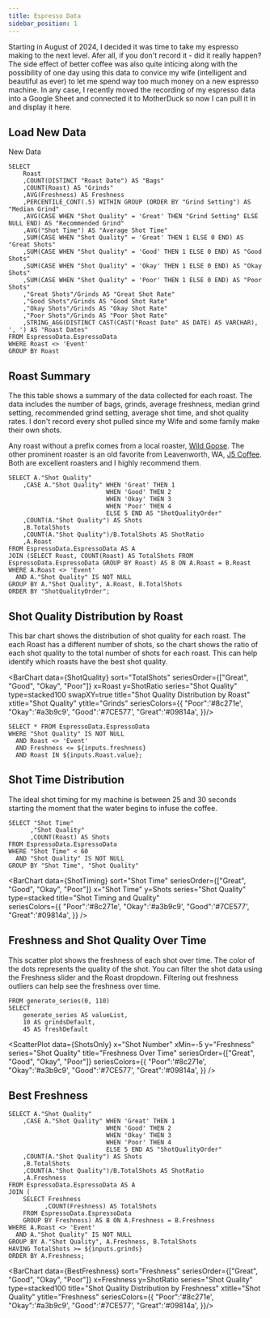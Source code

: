 ```yaml
---
title: Espresso Data
sidebar_position: 1
---
```


Starting in August of 2024, I decided it was time to take my espresso making to the next level. Afer all, if you don't record it - did it really happen? The side effect of better coffee was also quite inticing along with the possibility of one day using this data to convice my wife (intelligent and beautiful as ever) to let me spend way too much money on a new espresso machine. In any case, I recently moved the recording of my espresso data into a Google Sheet and connected it to MotherDuck so now I can pull it in and display it here.

## Load New Data

<LinkButton url='https://docs.google.com/forms/d/e/1FAIpQLSfagX8q4mr_uGhRpa8VUDRn3aEoN1M3HFR8j-yX5gR-6anLvw/viewform?usp=pp_url&entry.1399859273=18&entry.1862546155=20&entry.549690909=Yes&entry.127448074=Yes&entry.1660307146=Yes&entry.1096897211=Yes'>
  New Data
</LinkButton>

```EspressoSummary
SELECT
    Roast
    ,COUNT(DISTINCT "Roast Date") AS "Bags"
    ,COUNT(Roast) AS "Grinds"
    ,AVG(Freshness) AS Freshness
    ,PERCENTILE_CONT(.5) WITHIN GROUP (ORDER BY "Grind Setting") AS "Median Grind"
    ,AVG(CASE WHEN "Shot Quality" = 'Great' THEN "Grind Setting" ELSE NULL END) AS "Recommended Grind"
    ,AVG("Shot Time") AS "Average Shot Time"
    ,SUM(CASE WHEN "Shot Quality" = 'Great' THEN 1 ELSE 0 END) AS "Great Shots"
    ,SUM(CASE WHEN "Shot Quality" = 'Good' THEN 1 ELSE 0 END) AS "Good Shots"
    ,SUM(CASE WHEN "Shot Quality" = 'Okay' THEN 1 ELSE 0 END) AS "Okay Shots"
    ,SUM(CASE WHEN "Shot Quality" = 'Poor' THEN 1 ELSE 0 END) AS "Poor Shots"
    ,"Great Shots"/Grinds AS "Great Shot Rate"
    ,"Good Shots"/Grinds AS "Good Shot Rate"
    ,"Okay Shots"/Grinds AS "Okay Shot Rate"
    ,"Poor Shots"/Grinds AS "Poor Shot Rate"
    ,STRING_AGG(DISTINCT CAST(CAST("Roast Date" AS DATE) AS VARCHAR), ', ') AS "Roast Dates"
FROM EspressoData.EspressoData
WHERE Roast <> 'Event'
GROUP BY Roast
```
## Roast Summary

The this table shows a summary of the data collected for each roast. The data includes the number of bags, grinds, average freshness, median grind setting, recommended grind setting, average shot time, and shot quality rates. I don't record every shot pulled since my Wife and some family make their own shots.

Any roast without a prefix comes from a local roaster, [Wild Goose](https://www.wildgoosecoffee.com/). The other prominent roaster is an old favorite from Leavenworth, WA, [J5 Coffee](https://www.j5coffee.com/). Both are excellent roasters and I highly recommend them.

<DataTable data={EspressoSummary} search=true sort="Grinds desc">
    <Column id=Roast/>
    <Column id="Bags"/>
    <Column id="Grinds"/>
    <Column id="Freshness" fmt="#.0"/>
    <Column id="Median Grind" fmt="#.0"/>
    <Column id="Recommended Grind" fmt="#.0"/>
    <Column id="Average Shot Time"/>
    <Column id="Great Shots"/>
    <Column id="Good Shots"/>
    <Column id="Okay Shots"/>
    <Column id="Poor Shots"/>
    <Column id="Great Shot Rate" fmt="##.0%"/>
    <Column id="Good Shot Rate" fmt="##.0%"/>
    <Column id="Okay Shot Rate" fmt="##.0%"/>
    <Column id="Poor Shot Rate" fmt="##.0%"/>
    <Column id="Roast Dates"/>
</DataTable>

```ShotQuality
SELECT A."Shot Quality"
    ,CASE A."Shot Quality" WHEN 'Great' THEN 1
                           WHEN 'Good' THEN 2
                           WHEN 'Okay' THEN 3
                           WHEN 'Poor' THEN 4
                           ELSE 5 END AS "ShotQualityOrder" 
    ,COUNT(A."Shot Quality") AS Shots
    ,B.TotalShots
    ,COUNT(A."Shot Quality")/B.TotalShots AS ShotRatio
    ,A.Roast
FROM EspressoData.EspressoData AS A
JOIN (SELECT Roast, COUNT(Roast) AS TotalShots FROM EspressoData.EspressoData GROUP BY Roast) AS B ON A.Roast = B.Roast
WHERE A.Roast <> 'Event'
  AND A."Shot Quality" IS NOT NULL
GROUP BY A."Shot Quality", A.Roast, B.TotalShots
ORDER BY "ShotQualityOrder";
```

## Shot Quality Distribution by Roast

This bar chart shows the distribution of shot quality for each roast. The each Roast has a different number of shots, so the chart shows the ratio of each shot quality to the total number of shots for each roast. This can help identify which roasts have the best shot quality.

<BarChart data={ShotQuality}
    sort="TotalShots"
    seriesOrder={["Great", "Good", "Okay", "Poor"]}
    x=Roast 
    y=ShotRatio 
    series="Shot Quality"
    type=stacked100
    swapXY=true 
    title="Shot Quality Distribution by Roast" 
    xtitle="Shot Quality" 
    ytitle="Grinds" 
    seriesColors={{
        "Poor":'#8c271e',
        "Okay":'#a3b9c9',
        "Good":'#7CE577',
        "Great":'#09814a',
        }}/>

```ShotsOnly
SELECT * FROM EspressoData.EspressoData
WHERE "Shot Quality" IS NOT NULL
  AND Roast <> 'Event'
  AND Freshness <= ${inputs.freshness}
  AND Roast IN ${inputs.Roast.value};
```
## Shot Time Distribution

The ideal shot timing for my machine is between 25 and 30 seconds starting the moment that the water begins to infuse the coffee. 

```ShotTiming
SELECT "Shot Time"
      ,"Shot Quality"
      ,COUNT(Roast) AS Shots
FROM EspressoData.EspressoData
WHERE "Shot Time" < 60
  AND "Shot Quality" IS NOT NULL
GROUP BY "Shot Time", "Shot Quality"
```

<BarChart data={ShotTiming}
    sort="Shot Time"
    seriesOrder={["Great", "Good", "Okay", "Poor"]}
    x="Shot Time" 
    y=Shots 
    series="Shot Quality"
    type=stacked
    title="Shot Timing and Quality"  
    seriesColors={{
        "Poor":'#8c271e',
        "Okay":'#a3b9c9',
        "Good":'#7CE577',
        "Great":'#09814a',
        }}
/>

## Freshness and Shot Quality Over Time

This scatter plot shows the freshness of each shot over time. The color of the dots represents the quality of the shot. You can filter the shot data using the Freshness slider and the Roast dropdown. Filtering out freshness outliers can help see the freshness over time.

```GrindsList
FROM generate_series(0, 110)
SELECT
    generate_series AS valueList,
    10 AS grindsDefault,
    45 AS freshDefault
```

<Dropdown data={EspressoSummary} 
    name=Roast 
    value=Roast
    multiple=true
    selectAllByDefault=true
/>

<!--defaultValue=110 - This is currently broken -->
<Slider
    title="Freshness" 
    name=freshness
    data={GrindsList}
    range=valueList
    defaultValue=freshDefault
    step=5
    size=large
/>

<ScatterPlot data={ShotsOnly}
    x="Shot Number"
    xMin=-5
    y="Freshness"
    series="Shot Quality"
    title="Freshness Over Time"
    seriesOrder={["Great", "Good", "Okay", "Poor"]}
    seriesColors={{
        "Poor":'#8c271e',
        "Okay":'#a3b9c9',
        "Good":'#7CE577',
        "Great":'#09814a',
        }}
/>

## Best Freshness

<Slider
    title="Minimum Grinds" 
    name=grinds
    data={GrindsList}
    defaultValue=grindsDefault
    range=valueList
    max=30
/>

```BestFreshness
SELECT A."Shot Quality"
    ,CASE A."Shot Quality" WHEN 'Great' THEN 1
                           WHEN 'Good' THEN 2
                           WHEN 'Okay' THEN 3
                           WHEN 'Poor' THEN 4
                           ELSE 5 END AS "ShotQualityOrder" 
    ,COUNT(A."Shot Quality") AS Shots
    ,B.TotalShots
    ,COUNT(A."Shot Quality")/B.TotalShots AS ShotRatio
    ,A.Freshness
FROM EspressoData.EspressoData AS A
JOIN (
    SELECT Freshness
          ,COUNT(Freshness) AS TotalShots 
    FROM EspressoData.EspressoData 
    GROUP BY Freshness) AS B ON A.Freshness = B.Freshness
WHERE A.Roast <> 'Event'
  AND A."Shot Quality" IS NOT NULL
GROUP BY A."Shot Quality", A.Freshness, B.TotalShots
HAVING TotalShots >= ${inputs.grinds}
ORDER BY A.Freshness;
```

<BarChart data={BestFreshness}
    sort="Freshness"
    seriesOrder={["Great", "Good", "Okay", "Poor"]}
    x=Freshness 
    y=ShotRatio 
    series="Shot Quality"
    type=stacked100
    title="Shot Quality Distribution by Freshness" 
    xtitle="Shot Quality" 
    ytitle="Freshness" 
    seriesColors={{
        "Poor":'#8c271e',
        "Okay":'#a3b9c9',
        "Good":'#7CE577',
        "Great":'#09814a',
        }}/>